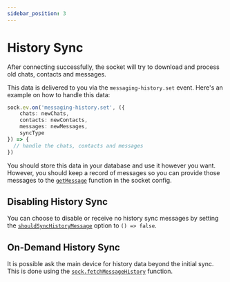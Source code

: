 ```yaml
---
sidebar_position: 3
---
```


# History Sync
After connecting successfully, the socket will try to download and process old chats, contacts and messages.
<!-- Change to `history-sync.upsert` when that is added -->
This data is delivered to you via the `messaging-history.set` event.
Here's an example on how to handle this data:
```ts
sock.ev.on('messaging-history.set', ({
	chats: newChats,
	contacts: newContacts,
	messages: newMessages,
	syncType
}) => {
  // handle the chats, contacts and messages
})
```

You should store this data in your database and use it however you want.
However, you should keep a record of messages so you can provide those messages to the [`getMessage`](./configuration#getmessage) function in the socket config.

## Disabling History Sync
You can choose to disable or receive no history sync messages by setting the [`shouldSyncHistoryMessage`](../api/type-aliases/SocketConfig#shouldsynchistorymessage) option to `() => false`.

## On-Demand History Sync
It is possible ask the main device for history data beyond the initial sync.
This is done using the [`sock.fetchMessageHistory`](../api/functions/makeWASocket#fetchmessagehistory) function.
